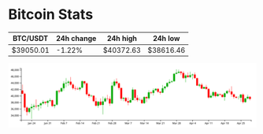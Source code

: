 # Bitcoin Stats

BTC/USDT|24h change|24h high|24h low|
|---|---|---|---|
|$39050.01|-1.22%|$40372.63|$38616.46|

<img src="./chart.svg">
